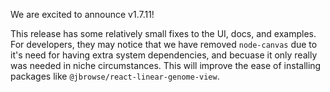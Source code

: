 We are excited to announce v1.7.11!

This release has some relatively small fixes to the UI, docs, and examples. For
developers, they may notice that we have removed `node-canvas` due to it's need
for having extra system dependencies, and becuase it only really was needed in
niche circumstances. This will improve the ease of installing packages like
`@jbrowse/react-linear-genome-view`.
